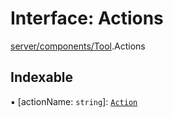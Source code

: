 # Interface: Actions

[server/components/Tool](../wiki/server.components.Tool).Actions

## Indexable

▪ [actionName: `string`]: [`Action`](../wiki/server.modules.Action.Action)
